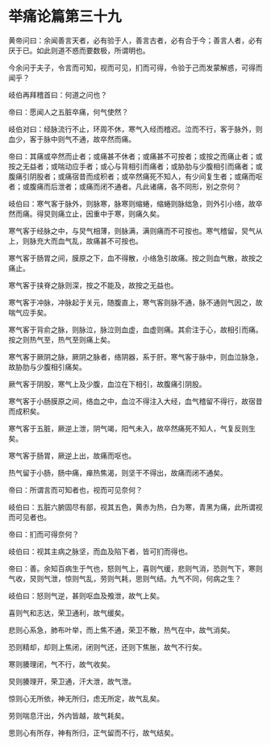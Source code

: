 # 举痛论篇第三十九



黄帝问曰：余闻善言天者，必有验于人，善言古者，必有合于今；善言人者，必有厌于已。如此则道不惑而要数极，所谓明也。


今余问于夫子，令言而可知，视而可见，扪而可得，令验于己而发蒙解惑，可得而闻乎？


岐伯再拜稽首曰：何道之问也？


帝曰：愿闻人之五脏卒痛，何气使然？


岐伯对曰：经脉流行不止，环周不休，寒气入经而稽迟。泣而不行，客于脉外，则血少，客于脉中则气不通，故卒然而痛。


帝曰：其痛或卒然而止者；或痛甚不休者；或痛甚不可按者；或按之而痛止者；或按之无益者；或喘动应手者；或心与背相引而痛者；或胁肋与少腹相引而痛者；或腹痛引阴股者；或痛宿昔而成积者；或卒然痛死不知人，有少间复生者；或痛而呕者；或腹痛而后泄者；或痛而闭不通者。凡此诸痛，各不同形，别之奈何？


岐伯曰：寒气客于脉外，则脉寒，脉寒则缩蜷，缩蜷则脉绌急，则外引小络，故卒然而痛。得炅则痛立止，因重中于寒，则痛久矣。


寒气客于经脉之中，与炅气相薄，则脉满，满则痛而不可按也。寒气稽留，炅气从上，则脉充大而血气乱，故痛甚不可按也。


寒气客于肠胃之间，膜原之下，血不得散，小络急引故痛。按之则血气散，故按之痛止。


寒气客于挟脊之脉则深，按之不能及，故按之无益也。


寒气客于冲脉，冲脉起于关元，随腹直上，寒气客则脉不通，脉不通则气因之，故喘气应手矣。


寒气客于背俞之脉，则脉泣，脉泣则血虚，血虚则痛。其俞注于心，故相引而痛。按之则热气至，热气至则痛上矣。


寒气客于厥阴之脉，厥阴之脉者，络阴器，系于肝。寒气客于脉中，则血泣脉急，故胁肋与少腹相引痛矣。


厥气客于阴股，寒气上及少腹，血泣在下相引，故腹痛引阴股。


寒气客于小肠膜原之间，络血之中，血泣不得注入大经，血气稽留不得行，故宿昔而成积矣。


寒气客于五脏，厥逆上泄，阴气竭，阳气未入，故卒然痛死不知人，气复反则生矣。


寒气客于肠胃，厥逆上出，故痛而呕也。


热气留于小肠，肠中痛，瘅热焦渴，则坚干不得出，故痛而闭不通矣。


帝曰：所谓言而可知者也，视而可见奈何？


岐伯曰：五脏六腑固尽有部，视其五色，黄赤为热，白为寒，青黑为痛，此所谓视而可见者也。


帝曰：扪而可得奈何？


岐伯曰：视其主病之脉坚，而血及陷下者，皆可扪而得也。


帝曰：善。余知百病生于气也，怒则气上，喜则气缓，悲则气消，恐则气下，寒则气收，炅则气泄，惊则气乱，劳则气耗，思则气结。九气不同，何病之生？


岐伯曰：怒则气逆，甚则呕血及飧泄，故气上矣。


喜则气和志达，荣卫通利，故气缓矣。


悲则心系急，肺布叶举，而上焦不通，荣卫不散，热气在中，故气消矣。


恐则精却，却则上焦闭，闭则气还，还则下焦胀，故气不行矣。


寒则腠理闭，气不行，故气收矣。


炅则腠理开，荣卫通，汗大泄，故气泄。


惊则心无所依，神无所归，虑无所定，故气乱矣。


劳则喘息汗出，外内皆越，故气耗矣。


思则心有所存，神有所归，正气留而不行，故气结矣。